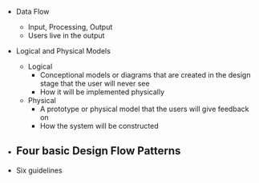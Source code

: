 
- Data Flow
	- Input, Processing, Output
	- Users live in the output

- Logical and Physical Models
	- Logical
		- Conceptional models or diagrams that are created in the design stage that the user will never see
		- How it will be implemented physically
	- Physical
		- A prototype or physical model that the users will give feedback on
		- How the system will be constructed

- Four basic Design Flow Patterns
	- 

- Six guidelines 